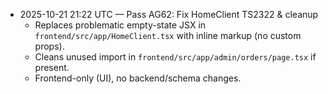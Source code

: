 - 2025-10-21 21:22 UTC — Pass AG62: Fix HomeClient TS2322 & cleanup
  - Replaces problematic empty-state JSX in `frontend/src/app/HomeClient.tsx` with inline markup (no custom props).
  - Cleans unused import in `frontend/src/app/admin/orders/page.tsx` if present.
  - Frontend-only (UI), no backend/schema changes.
